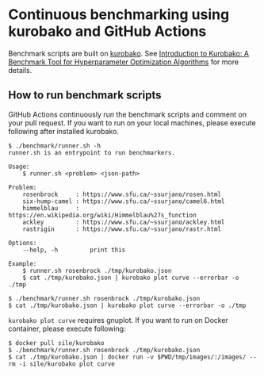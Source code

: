 # Continuous benchmarking using kurobako and GitHub Actions

Benchmark scripts are built on [kurobako](https://github.com/sile/kurobako).
See [Introduction to Kurobako: A Benchmark Tool for Hyperparameter Optimization Algorithms](https://medium.com/optuna/kurobako-a2e3f7b760c7) for more details.

## How to run benchmark scripts

GitHub Actions continuously run the benchmark scripts and comment on your pull request.
If you want to run on your local machines, please execute following after installed kurobako.

```console
$ ./benchmark/runner.sh -h
runner.sh is an entrypoint to run benchmarkers.

Usage:
    $ runner.sh <problem> <json-path>

Problem:
    rosenbrock     : https://www.sfu.ca/~ssurjano/rosen.html
    six-hump-camel : https://www.sfu.ca/~ssurjano/camel6.html
    himmelblau     : https://en.wikipedia.org/wiki/Himmelblau%27s_function
    ackley         : https://www.sfu.ca/~ssurjano/ackley.html
    rastrigin      : https://www.sfu.ca/~ssurjano/rastr.html

Options:
    --help, -h         print this

Example:
    $ runner.sh rosenbrock ./tmp/kurobako.json
    $ cat ./tmp/kurobako.json | kurobako plot curve --errorbar -o ./tmp

$ ./benchmark/runner.sh rosenbrock ./tmp/kurobako.json
$ cat ./tmp/kurobako.json | kurobako plot curve --errorbar -o ./tmp
```

`kurobako plot curve` requires gnuplot. If you want to run on Docker container, please execute following:

```
$ docker pull sile/kurobako
$ ./benchmark/runner.sh rosenbrock ./tmp/kurobako.json
$ cat ./tmp/kurobako.json | docker run -v $PWD/tmp/images/:/images/ --rm -i sile/kurobako plot curve
```
